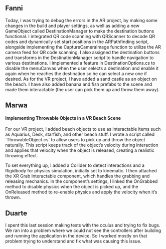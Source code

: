<h2>Fanni</h2>
Today, I was trying to debug the errors in the AR project, by making some changes in the build and player settings, as well as adding a new GameObject called DestinationManager to make the destination buttons functional. 
I integrated QR code scanning with QRScanner to decode QR codes and dynamically set start positions in the ARPathfinding script, alongside implementing the CaptureCameraImage function to utilize the AR camera feed for QR code scanning. 
I also assigned the destination buttons and transforms in the DestinationManager script to handle navigation to various destinations. 
I implemented a feature in DestinationOptions.cs to disable the menuCanvas when the user selects a destination and enable it again when he reaches the destination so he can select a new one if desired.
As for the VR project, I have added a sand castle as an object on the beach. I have also added banana and fish prefabs to the scene and made them interactable (the user can pick them up and throw them away). 


<h2>Marwa</h2>

<h4>Implementing Throwable Objects in a VR Beach Scene</h4>
For our VR project, I added beach objects to use as interactable items such as Aquarius, Desk, starfish, and other beach stuff. I wrote a script called `ThrowableObject.cs` to allow users to pick up and throw the object naturally. This script keeps track of the object’s velocity during interaction and applies that velocity when the object is released, creating a realistic throwing effect.

To set everything up, I added a Collider to detect interactions and a Rigidbody for physics simulation, initially set to kinematic. I then attached the XR Grab Interactable component, which handles the grabbing and releasing mechanics. In the component’s settings, I linked the OnGrabbed method to disable physics when the object is picked up, and the OnReleased method to re-enable physics and apply the velocity when it’s thrown.


<h2>Duarte</h2>
<p>
I spent this last session making tests with the oculus and trying to fix bugs.
We ran into a problem where we could not see the controllers after building and running the application in the device. So I worked mostly on that problem trying to understand and fix what was causing this issue.
</p>